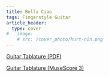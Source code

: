 ```yaml
---
title: Bella Ciao
tags: Fingerstyle Guitar
article_header:
  type: cover
#   image:
    # src: /cover_photo/hurt-nin.png
---
```


[Guitar Tablature (PDF)](https://github.com/omegaguitarmusic/omegaguitarmusic.github.io/raw/master/tabs/Bella_Ciao.pdf)

[Guitar Tablature (MuseScore 3)](https://github.com/omegaguitarmusic/omegaguitarmusic.github.io/raw/master/tabs/Bella_Ciao.mscz)